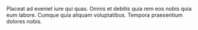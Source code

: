 Placeat ad eveniet iure qui quas. Omnis et debitis quia rem eos nobis quia eum labore. Cumque quia aliquam voluptatibus. Tempora praesentium dolores nobis.